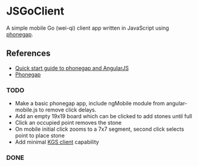 JSGoClient
==========

A simple mobile Go (wei-qi) client app written in JavaScript using [phonegap](http://phonegap.com/).

References
----------

- [Quick start guide to phonegap and AngularJS](http://devgirl.org/2013/06/10/quick-start-guide-phonegap-and-angularjs/)
- [Phonegap](http://phonegap.com/)

### TODO

- Make a basic phonegap app, include ngMobile module from angular-mobile.js to remove click delays.
- Add an empty 19x19 board which can be clicked to add stones until full
- Click an occupied point removes the stone
- On mobile initial click zooms to a 7x7 segment, second click selects point to place stone
- Add minimal [KGS client](https://www.gokgs.com/) capability

### DONE

